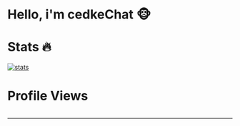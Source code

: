 # Hello, i'm cedkeChat 🐵

# Stats 🔥
[![stats](https://github-readme-stats.vercel.app/api/top-langs?username=00cedke&hide=html,scss,stylus,blade,jupyter%20notebook,python,css,shell,batchfile,dockerfile,typescript&theme=algolia&show_icons=true)](https://github.com/00cedke)

# Profile Views
<img src="https://komarev.com/ghpvc/?username=00cedke&style=black-square&color=green" alt=""/>

____________________________________________________________

<img src="https://th.bing.com/th/id/R.9bd34bad1fb6b233d2c1ca56a2c38eb7?rik=Sxp40uAFWRxs%2fg&riu=http%3a%2f%2fdiffusionph.cccommunication.biz%2fjpgok%2fredim_recadre_photo.php%3fpath_Photo%3d743331_2%26size%3dGR%26width%3d500%26height%3d500&ehk=khB0jpwwn32HlSgWw9r7i16DIuNzxfA7gPV2g%2fZ9LW0%3d&risl=&pid=ImgRaw&r=0" alt=""/>
